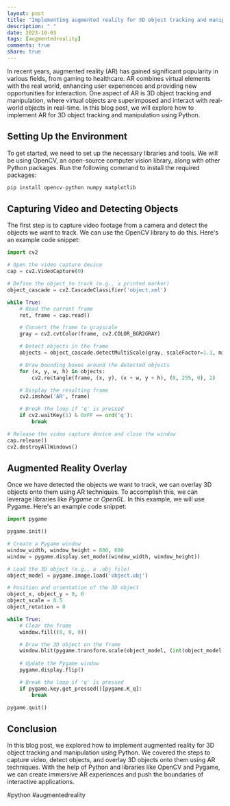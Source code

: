 ```yaml
---
layout: post
title: "Implementing augmented reality for 3D object tracking and manipulation in Python"
description: " "
date: 2023-10-03
tags: [augmentedreality]
comments: true
share: true
---
```


In recent years, augmented reality (AR) has gained significant popularity in various fields, from gaming to healthcare. AR combines virtual elements with the real world, enhancing user experiences and providing new opportunities for interaction. One aspect of AR is 3D object tracking and manipulation, where virtual objects are superimposed and interact with real-world objects in real-time. In this blog post, we will explore how to implement AR for 3D object tracking and manipulation using Python.

## Setting Up the Environment

To get started, we need to set up the necessary libraries and tools. We will be using OpenCV, an open-source computer vision library, along with other Python packages. Run the following command to install the required packages:

```python
pip install opencv-python numpy matplotlib
```

## Capturing Video and Detecting Objects

The first step is to capture video footage from a camera and detect the objects we want to track. We can use the OpenCV library to do this. Here's an example code snippet:

```python
import cv2

# Open the video capture device
cap = cv2.VideoCapture(0)

# Define the object to track (e.g., a printed marker)
object_cascade = cv2.CascadeClassifier('object.xml')

while True:
    # Read the current frame
    ret, frame = cap.read()

    # Convert the frame to grayscale
    gray = cv2.cvtColor(frame, cv2.COLOR_BGR2GRAY)

    # Detect objects in the frame
    objects = object_cascade.detectMultiScale(gray, scaleFactor=1.1, minNeighbors=5, minSize=(30, 30))

    # Draw bounding boxes around the detected objects
    for (x, y, w, h) in objects:
        cv2.rectangle(frame, (x, y), (x + w, y + h), (0, 255, 0), 2)

    # Display the resulting frame
    cv2.imshow('AR', frame)

    # Break the loop if 'q' is pressed
    if cv2.waitKey(1) & 0xFF == ord('q'):
        break

# Release the video capture device and close the window
cap.release()
cv2.destroyAllWindows()
```

## Augmented Reality Overlay

Once we have detected the objects we want to track, we can overlay 3D objects onto them using AR techniques. To accomplish this, we can leverage libraries like *Pygame* or *OpenGL*. In this example, we will use Pygame. Here's an example code snippet:

```python
import pygame

pygame.init()

# Create a Pygame window
window_width, window_height = 800, 600
window = pygame.display.set_mode((window_width, window_height))

# Load the 3D object (e.g., a .obj file)
object_model = pygame.image.load('object.obj')

# Position and orientation of the 3D object
object_x, object_y = 0, 0
object_scale = 0.5
object_rotation = 0

while True:
    # Clear the frame
    window.fill((0, 0, 0))

    # Draw the 3D object on the frame
    window.blit(pygame.transform.scale(object_model, (int(object_model.get_width() * object_scale), int(object_model.get_height() * object_scale))), (object_x, object_y))
    
    # Update the Pygame window
    pygame.display.flip()

    # Break the loop if 'q' is pressed
    if pygame.key.get_pressed()[pygame.K_q]:
        break

pygame.quit()
```

## Conclusion

In this blog post, we explored how to implement augmented reality for 3D object tracking and manipulation using Python. We covered the steps to capture video, detect objects, and overlay 3D objects onto them using AR techniques. With the help of Python and libraries like OpenCV and Pygame, we can create immersive AR experiences and push the boundaries of interactive applications.

#python #augmentedreality